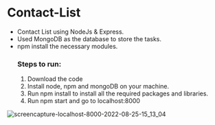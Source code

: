 # Contact-List



<ul>
<li>Contact List using NodeJs & Express.</li>
<li>Used MongoDB as the database to store the tasks.</li>
<li>npm install the necessary modules.</li>

<h3>Steps to run:</h3>
<ol type="1">
<li>Download the code</li>
<li>Install node, npm and mongoDB on your machine.</li>
<li>Run npm install to install all the required packages and libraries.</li>
<li>Run npm start and go to localhost:8000</li>
</ol>
</ul>

![screencapture-localhost-8000-2022-08-25-15_13_04](https://user-images.githubusercontent.com/93216297/186632369-b31b306c-dd0c-496e-b751-34f394eea08e.png)



